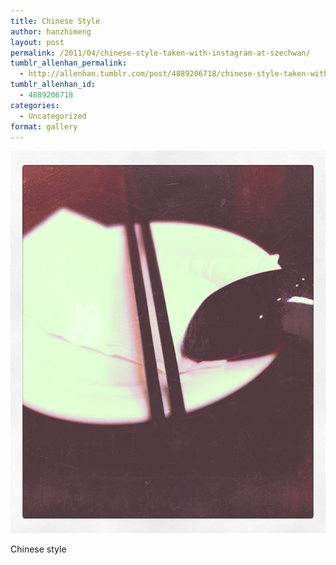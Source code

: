 ```yaml
---
title: Chinese Style
author: hanzhimeng
layout: post
permalink: /2011/04/chinese-style-taken-with-instagram-at-szechwan/
tumblr_allenhan_permalink:
  - http://allenhan.tumblr.com/post/4889206718/chinese-style-taken-with-instagram-at-szechwan
tumblr_allenhan_id:
  - 4889206718
categories:
  - Uncategorized
format: gallery
---
```

[<img class="alignnone size-full wp-image-517" alt="tumblr_lk57aqjZf91qzkacto1_" src="/images/uploads/2013/03/tumblr_lk57aqjZf91qzkacto1_.jpg" width="612" height="612" />][1]

Chinese style

 [1]: /images/uploads/2013/03/tumblr_lk57aqjZf91qzkacto1_.jpg
